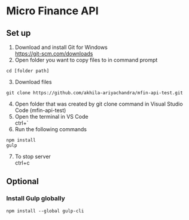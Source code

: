 # Micro Finance API
## Set up
1. Download and install Git for Windows<br>
https://git-scm.com/downloads
2. Open folder you want to copy files to in command prompt
```
cd [folder path]
```
3. Download files
```
git clone https://github.com/akhila-ariyachandra/mfin-api-test.git
```
4. Open folder that was created by git clone command in Visual Studio Code (mfin-api-test)
5. Open the terminal in VS Code<br>
ctrl+`
6. Run the following commands
```
npm install
gulp
```
7. To stop server <br>
ctrl+c

## Optional
### Install Gulp globally
```
npm install --global gulp-cli
```